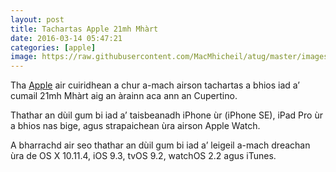 ```yaml
---
layout: post
title: Tachartas Apple 21mh Mhàrt
date: 2016-03-14 05:47:21
categories: [apple]
image: https://raw.githubusercontent.com/MacMhicheil/atug/master/images/Apple_Event_March_21st.jpeg
---
```


Tha [Apple](http://www.apple.com/) air cuiridhean a chur a-mach airson tachartas a bhios iad a’ cumail 21mh Mhàrt aig an àrainn aca ann an Cupertino.

<!--more-->

Thathar an dùil gum bi  iad a’ taisbeanadh iPhone ùr (iPhone SE), iPad Pro ùr a bhios nas bige,  agus strapaichean ùra airson Apple Watch.

A  bharrachd air seo thathar an dùil gum bi iad a’ leigeil a-mach dreachan  ùra de OS X 10.11.4, iOS 9.3, tvOS 9.2, watchOS 2.2 agus iTunes.
